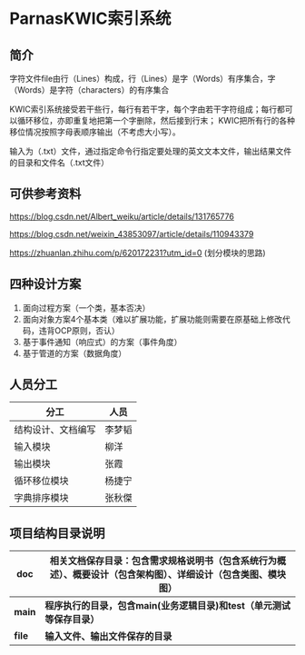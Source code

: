 # ParnasKWIC索引系统
## 简介

字符文件file由行（Lines）构成，行（Lines）是字（Words）有序集合，字（Words）是字符（characters）的有序集合

KWIC索引系统接受若干些行，每行有若干字，每个字由若干字符组成；每行都可以循环移位，亦即重复地把第一个字删除，然后接到行末； KWIC把所有行的各种移位情况按照字母表顺序输出（不考虑大小写）。

输入为（.txt）文件，通过指定命令行指定要处理的英文文本文件，输出结果文件的目录和文件名（.txt文件）

## 可供参考资料

https://blog.csdn.net/Albert_weiku/article/details/131765776

https://blog.csdn.net/weixin_43853097/article/details/110943379

https://zhuanlan.zhihu.com/p/620172231?utm_id=0  (划分模块的思路)

## 四种设计方案

1.  面向过程方案（一个类，基本否决）
2.  面向对象方案4个基本类（难以扩展功能，扩展功能则需要在原基础上修改代码，违背OCP原则，否认）
3.  基于事件通知（响应式）的方案（事件角度）
4.  基于管道的方案（数据角度）

## 人员分工

| 分工               | 人员   |
| ------------------ | ------ |
| 结构设计、文档编写 | 李梦韬 |
| 输入模块           | 柳洋   |
| 输出模块           | 张霞   |
| 循环移位模块       | 杨捷宁 |
| 字典排序模块       | 张秋傑 |

## 项目结构目录说明

| **doc**  | **相关文档保存目录：包含需求规格说明书（包含系统行为概述）、概要设计（包含架构图）、详细设计（包含类图、模块图）** |
| -------- | ------------------------------------------------------------ |
| **main** | **程序执行的目录，包含main(业务逻辑目录)和test（单元测试等保存目录）** |
| **file** | **输入文件、输出文件保存的目录**                             |


